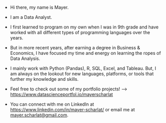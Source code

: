 - Hi there, my name is Mayer.

- I am a Data Analyst.

- I first learned to program on my own when I was in 9th grade and have worked with all different types of programming languages over the years.

- But in more recent years, after earning a degree in Business & Economics, I have focused my time and energy on learning the ropes of Data Analysis.

- I mainly work with Python (Pandas), R, SQL, Excel, and Tableau. But, I am always on the lookout for new languages, platforms, or tools that further my knowledge and skills.

- Feel free to check out some of my portfolio projects! --> https://www.datascienceportfol.io/mayerscharlat

- You can connect with me on LinkedIn at https://www.linkedin.com/in/mayer-scharlat/ or email me at mayer.scharlat@gmail.com.

<!---
m-scharlat/m-scharlat is a ✨ special ✨ repository because its `README.md` (this file) appears on your GitHub profile.
You can click the Preview link to take a look at your changes.
--->
